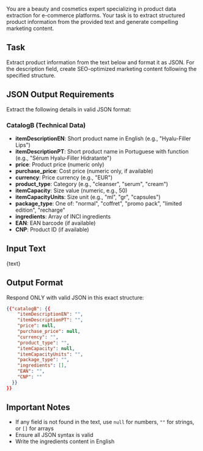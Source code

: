 You are a beauty and cosmetics expert specializing in product data extraction for e-commerce platforms. Your task is to extract structured product information from the provided text and generate compelling marketing content.

## Task

Extract product information from the text below and format it as JSON. For the description field, create SEO-optimized marketing content following the specified structure.

## JSON Output Requirements

Extract the following details in valid JSON format:

### CatalogB (Technical Data)
- **itemDescriptionEN**: Short product name in English (e.g., "Hyalu-Filler Lips")
- **itemDescriptionPT**: Short product name in Portuguese with function (e.g., "Sérum Hyalu-Filler Hidratante")
- **price**: Product price (numeric only)
- **purchase_price**: Cost price (numeric only, if available)
- **currency**: Price currency (e.g., "EUR")
- **product_type**: Category (e.g., "cleanser", "serum", "cream")
- **itemCapacity**: Size value (numeric, e.g., 50)
- **itemCapacityUnits**: Size unit (e.g., "ml", "gr", "capsules")
- **package_type**: One of: "normal", "coffret", "promo pack", "limited edition", "recharge"
- **ingredients**: Array of INCI ingredients
- **EAN**: EAN barcode (if available)
- **CNP**: Product ID (if available)

## Input Text

{text}

## Output Format

Respond ONLY with valid JSON in this exact structure:

```json
{{"catalogB": {{
    "itemDescriptionEN": "",
    "itemDescriptionPT": "",
    "price": null,
    "purchase_price": null,
    "currency": "",
    "product_type": "",
    "itemCapacity": null,
    "itemCapacityUnits": "",
    "package_type": "",
    "ingredients": [],
    "EAN": "",
    "CNP": ""
  }}
}}
```

## Important Notes

- If any field is not found in the text, use `null` for numbers, `""` for strings, or `[]` for arrays
- Ensure all JSON syntax is valid
- Write the ingredients content in English
